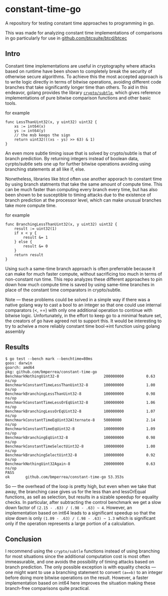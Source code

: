 # constant-time-go

A repository for testing constant time approaches to programming in go.

This was made for analyzing constant time implementations of comparisons in go
particularly for use in [github.com/btcsuite/btcd/btcec](https://github.com/btcsuite/btcd/tree/master/btcec)

## Intro

Constant time implementations are useful in cryptography where attacks based on runtime have been shown to
completely break the security of otherwise secure algorithms. To achieve this the most accepted approach
is to write logic directly in terms of bitwise operations, avoiding different code branches that take
significantly longer time than others. To aid in this endeavor, golang provides the library [`crypto/subtle`](https://golang.org/src/crypto/subtle/constant_time.go),
which gives reference implementations of pure bitwise comparison functions and other basic tools.

for example

```golang
func LessThanUint32(x, y uint32) uint32 {
    xs := int64(x)
    ys := int64(y)
    // the msb keeps the sign
    return uint32(((xs - ys) >> 63) & 1)
}
```

An even more subtle timing issue that is solved by crypto/subtle is that of branch prediction. By
returning integers instead of boolean data, cyrpto/subtle sets one up for further bitwise operations
avoiding using branching statements at all like if, else.

Nonetheless, libraries like btcd often use another apporach to constant time by using branch statments
that take the same amount of compute time. This can be much faster than computing every branch every
time, but has also been shown to be susceptible to timing attacks due to the existence of branch prediction
at the processor level, which can make unusual branches take more compute time.

for example

```golang
func BranchingLessThanUint32(x, y uint32) uint32 {
    result := uint32(1)
    if x < y {
        result &= 1
    } else {
        result &= 0
    }
    return result
}
```

Using such a same-time branch approach is often preferrable because it can make for much faster compute,
without sacrificing too much in terms of non-constant run time. This repo analyzes these different
approaches to pin down how much compute time is saved by using same-time branches in place of the
constant time comparators in crypto/subtle.

Note — these problems could be solved in a simple way if there was a native golang way to cast a bool
to an integer so that one could use internal comparators (<, ==) with only one additional operation
to continue with bitwise logic. Unfortunately, in the effort to keep go to a minimal feature set, the
creators of go have agreed not to support this. It would be interesting to try to acheive a more
reliably constant time bool->int function using golang assembly

## Results

```
$ go test --bench mark --benchtime=80ms
goos: darwin
goarch: amd64
pkg: github.com/bmperrea/constant-time-go
BenchmarkNothingUint32-8                    200000000          0.63 ns/op
BenchmarkConstantTimeLessThanUint32-8       100000000          1.00 ns/op
BenchmarkBranchingLessThanUint32-8          100000000          0.98 ns/op
BenchmarkConstantTimeLessOrEqUint32-8       100000000          1.06 ns/op
BenchmarkBranchingLessOrEqUint32-8          100000000          1.07 ns/op
BenchmarkConstantTimeEqUint32Alternate-8    50000000           2.14 ns/op
BenchmarkConstantTimeEqUint32-8             100000000          1.09 ns/op
BenchmarkBranchingEqUint32-8                100000000          0.98 ns/op
BenchmarkConstantTimeSelectUint32-8         100000000          1.00 ns/op
BenchmarkBranchingSelectUint32-8            100000000          0.92 ns/op
BenchmarkNothingUint32Again-8               200000000          0.63 ns/op
PASS
ok       github.com/bmperrea/constant-time-go 53.353s
```

So — the overhead of the loop is pretty high, but even when we take that away, the branching case gives us for
the less than and lessOrEqual functions, as sell as selection, but results in a sizable speedup for equality checks.
In particular, after subtracting the control benchmark we get a slow down factor of `(2.15 - .63) / (.98 - .63) ~ 4`.
However, an implementation based on int64 leads to a significant speedup so that the slow down is only
`(1.09 - .63) / (.98 - .63) ~ 1.3` which is significant only if the operation represents a large portion of a calculation.

## Conclusion

I recommend using the `crypto/subtle` functions instead of using branching for most situations
since the additional computation cost is most often immeasurable, and one avoids the possibility of
timing attacks based on branch prediction. The only possible exception is with equality checks — one might want to
use a branching statement to convert `(a==b)` to an integer before doing more bitwise operations on the result. However,
a faster implementation based on int64 here improves the situation making these branch-free
comparisons quite practical.
